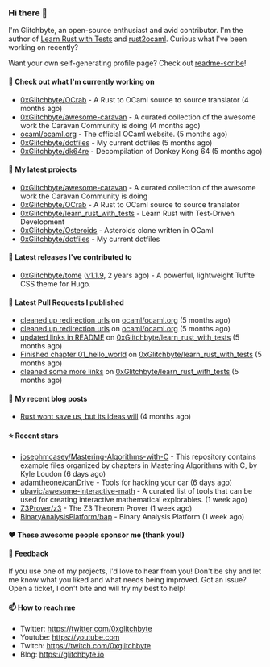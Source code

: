 ### Hi there 👋

I'm Glitchbyte, an open-source enthusiast and avid contributor. I'm the author of [Learn Rust with Tests](https://github.com/0xglitchbyte/learn_rust_with_tests) and
[rust2ocaml](https://github.com/0xglitchbyte/rust2ocaml). Curious what I've been working on recently?

Want your own self-generating profile page? Check out [readme-scribe](https://github.com/muesli/readme-scribe)!

#### 👷 Check out what I'm currently working on

- [0xGlitchbyte/OCrab](https://github.com/0xGlitchbyte/OCrab) - A Rust to OCaml source to source translator (4 months ago)
- [0xGlitchbyte/awesome-caravan](https://github.com/0xGlitchbyte/awesome-caravan) - A curated collection of the awesome work the Caravan Community is doing (4 months ago)
- [ocaml/ocaml.org](https://github.com/ocaml/ocaml.org) - The official OCaml website. (5 months ago)
- [0xGlitchbyte/dotfiles](https://github.com/0xGlitchbyte/dotfiles) - My current dotfiles (5 months ago)
- [0xGlitchbyte/dk64re](https://github.com/0xGlitchbyte/dk64re) - Decompilation of Donkey Kong 64 (5 months ago)

#### 🌱 My latest projects

- [0xGlitchbyte/awesome-caravan](https://github.com/0xGlitchbyte/awesome-caravan) - A curated collection of the awesome work the Caravan Community is doing
- [0xGlitchbyte/OCrab](https://github.com/0xGlitchbyte/OCrab) - A Rust to OCaml source to source translator
- [0xGlitchbyte/learn_rust_with_tests](https://github.com/0xGlitchbyte/learn_rust_with_tests) - Learn Rust with Test-Driven Development 
- [0xGlitchbyte/Osteroids](https://github.com/0xGlitchbyte/Osteroids) - Asteroids clone written in OCaml
- [0xGlitchbyte/dotfiles](https://github.com/0xGlitchbyte/dotfiles) - My current dotfiles

#### 🔭 Latest releases I've contributed to

- [0xGlitchbyte/tome](https://github.com/0xGlitchbyte/tome) ([v1.1.9](https://github.com/0xGlitchbyte/tome/releases/tag/v1.1.9), 2 years ago) - A powerful, lightweight Tuffte CSS theme for Hugo.

#### 🔨 Latest Pull Requests I published

- [cleaned up redirection urls](https://github.com/ocaml/ocaml.org/pull/1969) on [ocaml/ocaml.org](https://github.com/ocaml/ocaml.org) (5 months ago)
- [cleaned up redirection urls](https://github.com/ocaml/ocaml.org/pull/1968) on [ocaml/ocaml.org](https://github.com/ocaml/ocaml.org) (5 months ago)
- [updated links in README](https://github.com/0xGlitchbyte/learn_rust_with_tests/pull/8) on [0xGlitchbyte/learn_rust_with_tests](https://github.com/0xGlitchbyte/learn_rust_with_tests) (5 months ago)
- [Finished chapter 01_hello_world](https://github.com/0xGlitchbyte/learn_rust_with_tests/pull/7) on [0xGlitchbyte/learn_rust_with_tests](https://github.com/0xGlitchbyte/learn_rust_with_tests) (5 months ago)
- [cleaned some more links](https://github.com/0xGlitchbyte/learn_rust_with_tests/pull/6) on [0xGlitchbyte/learn_rust_with_tests](https://github.com/0xGlitchbyte/learn_rust_with_tests) (5 months ago)

#### 📜 My recent blog posts

- [Rust wont save us, but its ideas will](https://glitchbyte.io/posts/rust-wont-save-us/) (4 months ago)

#### ⭐ Recent stars

- [josephmcasey/Mastering-Algorithms-with-C](https://github.com/josephmcasey/Mastering-Algorithms-with-C) - This repository contains example files organized by chapters in Mastering Algorithms with C, by Kyle Loudon (6 days ago)
- [adamtheone/canDrive](https://github.com/adamtheone/canDrive) - Tools for hacking your car (6 days ago)
- [ubavic/awesome-interactive-math](https://github.com/ubavic/awesome-interactive-math) - A curated list of tools that can be used for creating interactive mathematical  explorables. (1 week ago)
- [Z3Prover/z3](https://github.com/Z3Prover/z3) - The Z3 Theorem Prover (1 week ago)
- [BinaryAnalysisPlatform/bap](https://github.com/BinaryAnalysisPlatform/bap) - Binary Analysis Platform (1 week ago)

#### ❤️ These awesome people sponsor me (thank you!)


#### 💬 Feedback

If you use one of my projects, I'd love to hear from you! Don't be shy and let me know what you liked
and what needs being improved. Got an issue? Open a ticket, I don't bite and will try my best to help!

#### 📫 How to reach me

- Twitter: https://twitter.com/0xglitchbyte
- Youtube: https://youtube.com
- Twitch: https://twitch.com/0xglitchbyte
- Blog: https://glitchbyte.io
